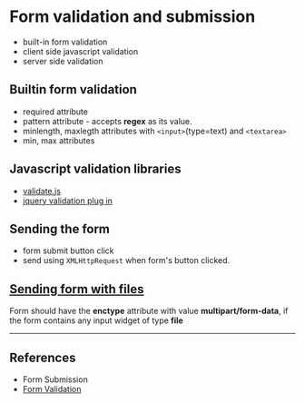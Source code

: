 # Form validation and submission

* built-in form validation
* client side javascript validation
* server side validation

## Builtin form validation

* required attribute
* pattern attribute - accepts **regex** as its value.
* minlength, maxlegth attributes with `<input>`(type=text) and `<textarea>`
* min, max attributes

## Javascript validation libraries

* [validate.js](http://rickharrison.github.com/validate.js/)
* [jquery validation plug in](http://bassistance.de/jquery-plugins/jquery-plugin-validation/)

## Sending the form

* form submit button click
* send using `XMLHttpRequest` when form's button clicked.

## [Sending form with files](https://developer.mozilla.org/en-US/docs/Learn/HTML/Forms/Sending_and_retrieving_form_data#A_special_case_sending_files)

Form should have the **enctype** attribute with value **multipart/form-data**, if the form contains any input widget of type **file**

---

## References

* Form Submission
* [Form Validation](https://developer.mozilla.org/en-US/docs/Learn/HTML/Forms/Form_validation)
